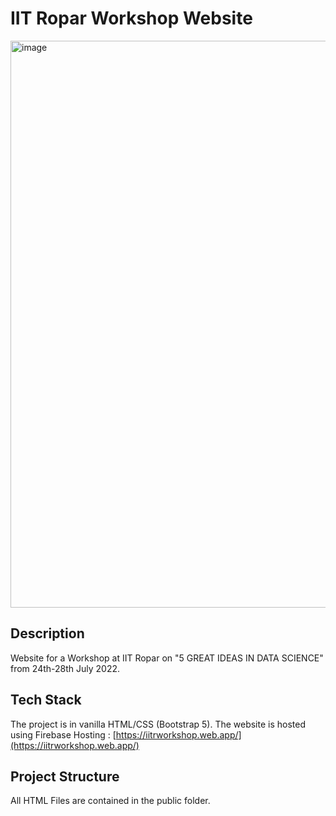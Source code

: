 # IIT Ropar Workshop Website

<img width="1897" height="907" alt="image" src="https://github.com/user-attachments/assets/968fb05f-b79e-421f-bd8c-c3edbfb54ca3" />

## Description
Website for a Workshop at IIT Ropar on "5 GREAT IDEAS IN DATA SCIENCE" from 24th-28th July 2022.<br>

## Tech Stack
The project is in vanilla HTML/CSS (Bootstrap 5). The website is hosted using Firebase Hosting : [https://iitrworkshop.web.app/](https://iitrworkshop.web.app/)<br>

## Project Structure
All HTML Files are contained in the public folder.<br>
